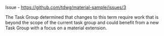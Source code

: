 Issue - https://github.com/tdwg/material-sample/issues/3

The Task Group determined that changes to this term require work that is beyond the scope of the current task group and could benefit from a new Task Group with a focus on a material extension.

